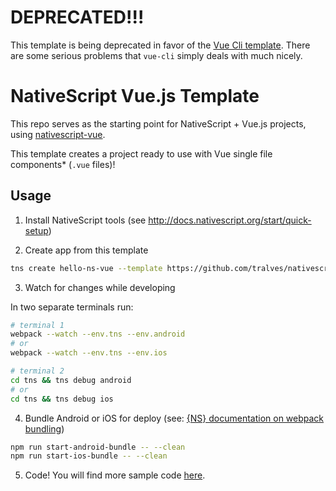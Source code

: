 # DEPRECATED!!!
This template is being deprecated in favor of the [Vue Cli template](https://github.com/nativescript-vue/vue-cli-template). There are some serious problems that `vue-cli` simply deals with much nicely. 

# NativeScript Vue.js Template

This repo serves as the starting point for NativeScript + Vue.js projects, using [nativescript-vue](https://github.com/rigor789/nativescript-vue).

This template creates a project ready to use with Vue single file components\* (`.vue` files)!

## Usage

1. Install NativeScript tools (see http://docs.nativescript.org/start/quick-setup)

2. Create app from this template
```bash
tns create hello-ns-vue --template https://github.com/tralves/nativescript-vue-webpack-template
```

3. Watch for changes while developing

In two separate terminals run:
```bash
# terminal 1
webpack --watch --env.tns --env.android
# or
webpack --watch --env.tns --env.ios

# terminal 2
cd tns && tns debug android
# or
cd tns && tns debug ios
```

4. Bundle Android or iOS for deploy (see: [{NS} documentation on webpack bundling](https://docs.nativescript.org/tooling/bundling-with-webpack#bundling))
```bash
npm run start-android-bundle -- --clean
npm run start-ios-bundle -- --clean
```

5. Code!
You will find more sample code [here](https://github.com/tralves/nativescript-vue/tree/master/samples).
